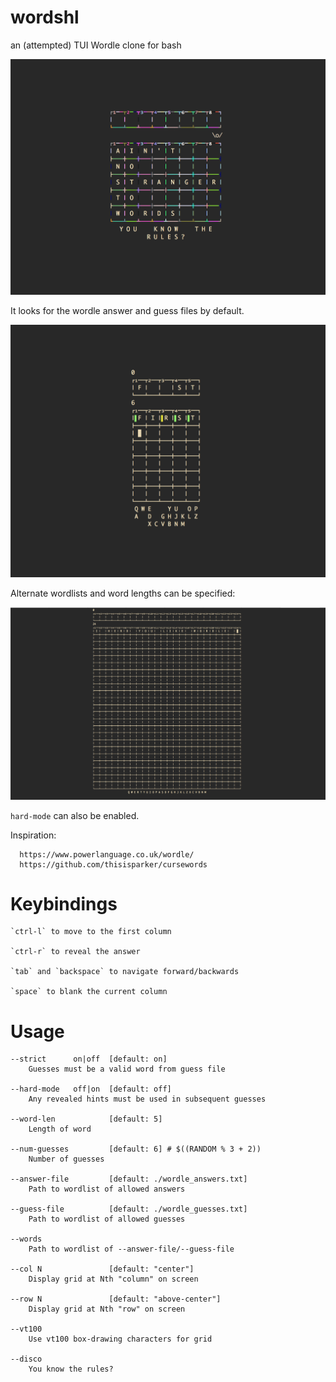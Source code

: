 # wordshl
an (attempted) TUI Wordle clone for bash

![disco](anstw.png)

It looks for the wordle answer and guess files by default.

![screenshot](first.png)

Alternate wordlists and word lengths can be specified:

![tooeasy](herd.png)

`hard-mode` can also be enabled.

Inspiration:

      https://www.powerlanguage.co.uk/wordle/
      https://github.com/thisisparker/cursewords

# Keybindings

    `ctrl-l` to move to the first column

    `ctrl-r` to reveal the answer 

    `tab` and `backspace` to navigate forward/backwards

    `space` to blank the current column

# Usage

    --strict      on|off  [default: on]
        Guesses must be a valid word from guess file

    --hard-mode   off|on  [default: off]
        Any revealed hints must be used in subsequent guesses

    --word-len            [default: 5]
        Length of word 

    --num-guesses         [default: 6] # $((RANDOM % 3 + 2))
        Number of guesses 

    --answer-file         [default: ./wordle_answers.txt]
        Path to wordlist of allowed answers

    --guess-file          [default: ./wordle_guesses.txt]
        Path to wordlist of allowed guesses

    --words          
        Path to wordlist of --answer-file/--guess-file

    --col N               [default: "center"]
        Display grid at Nth "column" on screen

    --row N               [default: "above-center"]
        Display grid at Nth "row" on screen

    --vt100
        Use vt100 box-drawing characters for grid

    --disco 
        You know the rules?
